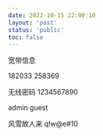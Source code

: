 ```yaml
---
date: 2022-10-15 22:00:10
layout: 'post'
status: 'public'
toc: false
---
```


宽带信息

182033
258369

无线密码
1234567890

admin
guest

风雪故人来
q!w@e#10